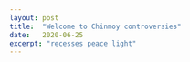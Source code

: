```yaml
---
layout: post
title:  "Welcome to Chinmoy controversies"
date:   2020-06-25
excerpt: "recesses peace light"
---
```


